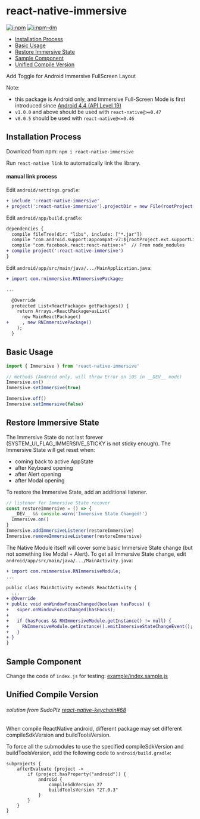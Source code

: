 # react-native-immersive 

[![i:npm]][l:npm]
[![i:npm-dm]][l:npm]

* [Installation Process](#installation-process)
* [Basic Usage](#basic-usage)
* [Restore Immersive State](#restore-immersive-state)
* [Sample Component](#sample-component)
* [Unified Compile Version](#unified-compile-version)

Add Toggle for Android Immersive FullScreen Layout

Note:
- this package is Android only, and Immersive Full-Screen Mode is first introduced since [Android 4.4 (API Level 19)][l:immersive]
- `v1.0.0` and above should be used with `react-native@>=0.47`
- `v0.0.5` should be used with `react-native@<=0.46`


## Installation Process

Download from npm: `npm i react-native-immersive`

Run `react-native link` to automatically link the library.

#### manual link process

Edit `android/settings.gradle`:

```diff
+ include ':react-native-immersive'
+ project(':react-native-immersive').projectDir = new File(rootProject.projectDir, '../node_modules/react-native-immersive/android')
```

Edit `android/app/build.gradle`:

```diff
dependencies {
  compile fileTree(dir: "libs", include: ["*.jar"])
  compile "com.android.support:appcompat-v7:${rootProject.ext.supportLibVersion}"
  compile "com.facebook.react:react-native:+"  // From node_modules
+ compile project(':react-native-immersive')
}
```

Edit `android/app/src/main/java/.../MainApplication.java`:

```diff
+ import com.rnimmersive.RNImmersivePackage;

...

  @Override
  protected List<ReactPackage> getPackages() {
    return Arrays.<ReactPackage>asList(
      new MainReactPackage()
+     , new RNImmersivePackage()
    );
  }
```


## Basic Usage

```js
import { Immersive } from 'react-native-immersive'

// methods (Android only, will throw Error on iOS in __DEV__ mode)
Immersive.on()
Immersive.setImmersive(true)

Immersive.off()
Immersive.setImmersive(false)
```


## Restore Immersive State 

The Immersive State do not last forever (SYSTEM_UI_FLAG_IMMERSIVE_STICKY is not sticky enough). 
The Immersive State will get reset when:

- coming back to active AppState
- after Keyboard opening
- after Alert opening
- after Modal opening

To restore the Immersive State, add an additional listener.

```js
// listener for Immersive State recover
const restoreImmersive = () => {
  __DEV__ && console.warn('Immersive State Changed!')
  Immersive.on()
}
Immersive.addImmersiveListener(restoreImmersive)
Immersive.removeImmersiveListener(restoreImmersive)
```

The Native Module itself will cover some basic Immersive State change (but not something like Modal + Alert).
To get all Immersive State change, edit `android/app/src/main/java/.../MainActivity.java`:

```diff
+ import com.rnimmersive.RNImmersiveModule;
...

public class MainActivity extends ReactActivity {
  ...
+ @Override
+ public void onWindowFocusChanged(boolean hasFocus) {
+   super.onWindowFocusChanged(hasFocus);
+
+   if (hasFocus && RNImmersiveModule.getInstance() != null) {
+     RNImmersiveModule.getInstance().emitImmersiveStateChangeEvent();
+   }
+ }
}
```


## Sample Component

Change the code of `index.js` for testing: 
[example/index.sample.js](example/index.sample.js)


## Unified Compile Version

###### solution from SudoPlz [react-native-keychain#68][l:issue68]

When compile ReactNative android,
different package may set different compileSdkVersion and buildToolsVersion.

To force all the submodules to use the specified compileSdkVersion and buildToolsVersion,
add the following code to `android/build.gradle`:

```
subprojects {
    afterEvaluate {project ->
        if (project.hasProperty("android")) {
            android {
                compileSdkVersion 27
                buildToolsVersion "27.0.3"
            }
        }
    }
}
```

[i:npm]: https://img.shields.io/npm/v/react-native-immersive.svg
[i:npm-dm]: https://img.shields.io/npm/dm/react-native-immersive.svg
[l:npm]: https://www.npmjs.com/package/react-native-immersive
[l:immersive]: https://developer.android.com/training/system-ui/immersive.html
[l:issue68]: https://github.com/oblador/react-native-keychain/issues/68#issuecomment-304836725
